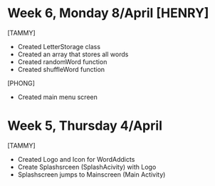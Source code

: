 
# Week 6, Monday 8/April [HENRY]
[TAMMY]
- Created LetterStorage class
- Created an array that stores all words
- Created randomWord function
- Created shuffleWord function


[PHONG]

- Created main menu screen

# Week 5, Thursday 4/April

[TAMMY]
- Created Logo and Icon for WordAddicts
- Create Splashsrceen (SplashAcivity) with Logo 
- Splashscreen jumps to Mainscreen (Main Activity)
